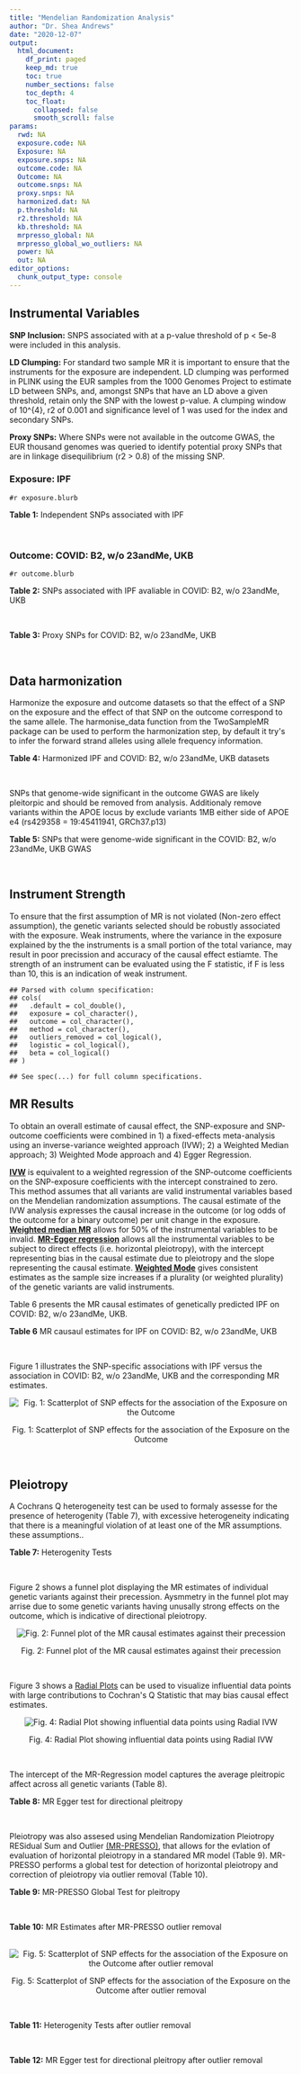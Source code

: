 ```yaml
---
title: "Mendelian Randomization Analysis"
author: "Dr. Shea Andrews"
date: "2020-12-07"
output:
  html_document:
    df_print: paged
    keep_md: true
    toc: true
    number_sections: false
    toc_depth: 4
    toc_float:
      collapsed: false
      smooth_scroll: false
params:
  rwd: NA
  exposure.code: NA
  Exposure: NA
  exposure.snps: NA
  outcome.code: NA
  Outcome: NA
  outcome.snps: NA
  proxy.snps: NA
  harmonized.dat: NA
  p.threshold: NA
  r2.threshold: NA
  kb.threshold: NA
  mrpresso_global: NA
  mrpresso_global_wo_outliers: NA
  power: NA
  out: NA
editor_options:
  chunk_output_type: console
---
```







## Instrumental Variables
**SNP Inclusion:** SNPS associated with at a p-value threshold of p < 5e-8 were included in this analysis.
<br>

**LD Clumping:** For standard two sample MR it is important to ensure that the instruments for the exposure are independent. LD clumping was performed in PLINK using the EUR samples from the 1000 Genomes Project to estimate LD between SNPs, and, amongst SNPs that have an LD above a given threshold, retain only the SNP with the lowest p-value. A clumping window of 10^{4}, r2 of 0.001 and significance level of 1 was used for the index and secondary SNPs.
<br>

**Proxy SNPs:** Where SNPs were not available in the outcome GWAS, the EUR thousand genomes was queried to identify potential proxy SNPs that are in linkage disequilibrium (r2 > 0.8) of the missing SNP.
<br>

### Exposure: IPF
`#r exposure.blurb`
<br>

**Table 1:** Independent SNPs associated with IPF
<div data-pagedtable="false">
  <script data-pagedtable-source type="application/json">
{"columns":[{"label":["SNP"],"name":[1],"type":["chr"],"align":["left"]},{"label":["CHROM"],"name":[2],"type":["dbl"],"align":["right"]},{"label":["POS"],"name":[3],"type":["dbl"],"align":["right"]},{"label":["REF"],"name":[4],"type":["chr"],"align":["left"]},{"label":["ALT"],"name":[5],"type":["chr"],"align":["left"]},{"label":["AF"],"name":[6],"type":["dbl"],"align":["right"]},{"label":["BETA"],"name":[7],"type":["dbl"],"align":["right"]},{"label":["SE"],"name":[8],"type":["dbl"],"align":["right"]},{"label":["Z"],"name":[9],"type":["dbl"],"align":["right"]},{"label":["P"],"name":[10],"type":["dbl"],"align":["right"]},{"label":["N"],"name":[11],"type":["dbl"],"align":["right"]},{"label":["TRAIT"],"name":[12],"type":["chr"],"align":["left"]}],"data":[{"1":"rs78238620","2":"3","3":"44902386","4":"T","5":"A","6":"0.053459","7":"0.4593835","8":"0.07390969","9":"6.215471","10":"5.117086e-10","11":"11259","12":"Idiopathic_Pulmonary_Fibrosis"},{"1":"rs12696304","2":"3","3":"169481271","4":"C","5":"G","6":"0.278854","7":"0.2668156","8":"0.03717319","9":"7.177635","10":"7.092778e-13","11":"11259","12":"Idiopathic_Pulmonary_Fibrosis"},{"1":"rs2013701","2":"4","3":"89885086","4":"G","5":"T","6":"0.487438","7":"-0.2424697","8":"0.03330002","9":"-7.281368","10":"3.304528e-13","11":"11259","12":"Idiopathic_Pulmonary_Fibrosis"},{"1":"rs7725218","2":"5","3":"1282414","4":"G","5":"A","6":"0.323107","7":"-0.3293240","8":"0.03544862","9":"-9.290180","10":"1.540283e-20","11":"11259","12":"Idiopathic_Pulmonary_Fibrosis"},{"1":"rs2076295","2":"6","3":"7563232","4":"T","5":"G","6":"0.468835","7":"0.3799705","8":"0.03322854","9":"11.435066","10":"2.793256e-30","11":"11259","12":"Idiopathic_Pulmonary_Fibrosis"},{"1":"rs12699415","2":"7","3":"1909479","4":"A","5":"G","6":"0.580176","7":"-0.2440172","8":"0.03400225","9":"-7.176502","10":"7.151760e-13","11":"11259","12":"Idiopathic_Pulmonary_Fibrosis"},{"1":"rs2897075","2":"7","3":"99630342","4":"C","5":"T","6":"0.391410","7":"0.2585521","8":"0.03404714","9":"7.593945","10":"3.103096e-14","11":"11259","12":"Idiopathic_Pulmonary_Fibrosis"},{"1":"rs28513081","2":"8","3":"120934126","4":"A","5":"G","6":"0.427310","7":"-0.2034907","8":"0.03346963","9":"-6.079862","10":"1.202864e-09","11":"11259","12":"Idiopathic_Pulmonary_Fibrosis"},{"1":"rs35705950","2":"11","3":"1241221","4":"G","5":"T","6":"0.140904","7":"1.5773608","8":"0.05180105","9":"30.450365","10":"1.184630e-203","11":"11259","12":"Idiopathic_Pulmonary_Fibrosis"},{"1":"rs9577395","2":"13","3":"113534984","4":"C","5":"G","6":"0.207732","7":"-0.2642992","8":"0.04115030","9":"-6.422778","10":"1.338099e-10","11":"11259","12":"Idiopathic_Pulmonary_Fibrosis"},{"1":"rs59424629","2":"15","3":"40720542","4":"G","5":"T","6":"0.538260","7":"0.2678313","8":"0.03320740","9":"8.065411","10":"7.298965e-16","11":"11259","12":"Idiopathic_Pulmonary_Fibrosis"},{"1":"rs62023891","2":"15","3":"86097216","4":"G","5":"A","6":"0.300615","7":"0.2356498","8":"0.03664299","9":"6.430965","10":"1.267962e-10","11":"11259","12":"Idiopathic_Pulmonary_Fibrosis"},{"1":"rs17652520","2":"17","3":"44098967","4":"G","5":"A","6":"0.214766","7":"-0.3286135","8":"0.04066747","9":"-8.080502","10":"6.450078e-16","11":"11259","12":"Idiopathic_Pulmonary_Fibrosis"},{"1":"rs12610495","2":"19","3":"4717672","4":"A","5":"G","6":"0.305555","7":"0.2722340","8":"0.03899250","9":"6.981701","10":"2.916276e-12","11":"11259","12":"Idiopathic_Pulmonary_Fibrosis"},{"1":"rs41308092","2":"20","3":"62324391","4":"G","5":"A","6":"0.019674","7":"0.7503587","8":"0.12196998","9":"6.151995","10":"7.651443e-10","11":"11259","12":"Idiopathic_Pulmonary_Fibrosis"}],"options":{"columns":{"min":{},"max":[10]},"rows":{"min":[10],"max":[10]},"pages":{}}}
  </script>
</div>
<br>

### Outcome: COVID: B2, w/o 23andMe, UKB
`#r outcome.blurb`
<br>

**Table 2:** SNPs associated with IPF avaliable in COVID: B2, w/o 23andMe, UKB
<div data-pagedtable="false">
  <script data-pagedtable-source type="application/json">
{"columns":[{"label":["SNP"],"name":[1],"type":["chr"],"align":["left"]},{"label":["CHROM"],"name":[2],"type":["dbl"],"align":["right"]},{"label":["POS"],"name":[3],"type":["dbl"],"align":["right"]},{"label":["REF"],"name":[4],"type":["chr"],"align":["left"]},{"label":["ALT"],"name":[5],"type":["chr"],"align":["left"]},{"label":["AF"],"name":[6],"type":["dbl"],"align":["right"]},{"label":["BETA"],"name":[7],"type":["dbl"],"align":["right"]},{"label":["SE"],"name":[8],"type":["dbl"],"align":["right"]},{"label":["Z"],"name":[9],"type":["dbl"],"align":["right"]},{"label":["P"],"name":[10],"type":["dbl"],"align":["right"]},{"label":["N"],"name":[11],"type":["dbl"],"align":["right"]},{"label":["TRAIT"],"name":[12],"type":["chr"],"align":["left"]}],"data":[{"1":"rs78238620","2":"3","3":"44902386","4":"T","5":"A","6":"0.05377","7":"0.0822880","8":"0.055953","9":"1.4706629","10":"1.414e-01","11":"543388","12":"COVID:_hospitalized_vs._population__eur_w/o_23andMe__ukbb"},{"1":"rs12696304","2":"3","3":"169481271","4":"C","5":"G","6":"0.25570","7":"0.0277080","8":"0.029041","9":"0.9540994","10":"3.400e-01","11":"543388","12":"COVID:_hospitalized_vs._population__eur_w/o_23andMe__ukbb"},{"1":"rs2013701","2":"4","3":"89885086","4":"G","5":"T","6":"0.53440","7":"-0.0407670","8":"0.025881","9":"-1.5751710","10":"1.152e-01","11":"542775","12":"COVID:_hospitalized_vs._population__eur_w/o_23andMe__ukbb"},{"1":"rs7725218","2":"5","3":"1282414","4":"G","5":"A","6":"0.35400","7":"-0.0287200","8":"0.026710","9":"-1.0752527","10":"2.823e-01","11":"543388","12":"COVID:_hospitalized_vs._population__eur_w/o_23andMe__ukbb"},{"1":"rs2076295","2":"6","3":"7563232","4":"T","5":"G","6":"0.42790","7":"0.0469270","8":"0.035693","9":"1.3147396","10":"1.886e-01","11":"530716","12":"COVID:_hospitalized_vs._population__eur_w/o_23andMe__ukbb"},{"1":"rs12699415","2":"7","3":"1909479","4":"A","5":"G","6":"0.57000","7":"-0.0591860","8":"0.026170","9":"-2.2615972","10":"2.372e-02","11":"543388","12":"COVID:_hospitalized_vs._population__eur_w/o_23andMe__ukbb"},{"1":"rs2897075","2":"7","3":"99630342","4":"C","5":"T","6":"0.38630","7":"0.0807280","8":"0.028344","9":"2.8481513","10":"4.398e-03","11":"540159","12":"COVID:_hospitalized_vs._population__eur_w/o_23andMe__ukbb"},{"1":"rs28513081","2":"8","3":"120934126","4":"A","5":"G","6":"0.47910","7":"-0.0589300","8":"0.032595","9":"-1.8079460","10":"7.061e-02","11":"533332","12":"COVID:_hospitalized_vs._population__eur_w/o_23andMe__ukbb"},{"1":"rs35705950","2":"11","3":"1241221","4":"G","5":"T","6":"0.11280","7":"-0.1978300","8":"0.054693","9":"-3.6170991","10":"2.979e-04","11":"258921","12":"COVID:_hospitalized_vs._population__eur_w/o_23andMe__ukbb"},{"1":"rs9577395","2":"13","3":"113534984","4":"C","5":"G","6":"0.22790","7":"0.1085300","8":"0.031007","9":"3.5001774","10":"4.648e-04","11":"543388","12":"COVID:_hospitalized_vs._population__eur_w/o_23andMe__ukbb"},{"1":"rs59424629","2":"15","3":"40720542","4":"G","5":"T","6":"0.56190","7":"0.0230500","8":"0.025712","9":"0.8964686","10":"3.700e-01","11":"543388","12":"COVID:_hospitalized_vs._population__eur_w/o_23andMe__ukbb"},{"1":"rs62023891","2":"15","3":"86097216","4":"G","5":"A","6":"0.30090","7":"-0.0030223","8":"0.028931","9":"-0.1044658","10":"9.168e-01","11":"543388","12":"COVID:_hospitalized_vs._population__eur_w/o_23andMe__ukbb"},{"1":"rs17652520","2":"17","3":"44098967","4":"G","5":"A","6":"0.14620","7":"-0.0713250","8":"0.038827","9":"-1.8369949","10":"6.621e-02","11":"533332","12":"COVID:_hospitalized_vs._population__eur_w/o_23andMe__ukbb"},{"1":"rs12610495","2":"19","3":"4717672","4":"A","5":"G","6":"0.32150","7":"0.1879600","8":"0.039091","9":"4.8082679","10":"1.523e-06","11":"530716","12":"COVID:_hospitalized_vs._population__eur_w/o_23andMe__ukbb"},{"1":"rs41308092","2":"20","3":"62324391","4":"G","5":"A","6":"0.03291","7":"-0.1110800","8":"0.099368","9":"-1.1178649","10":"2.636e-01","11":"541254","12":"COVID:_hospitalized_vs._population__eur_w/o_23andMe__ukbb"}],"options":{"columns":{"min":{},"max":[10]},"rows":{"min":[10],"max":[10]},"pages":{}}}
  </script>
</div>
<br>

**Table 3:** Proxy SNPs for COVID: B2, w/o 23andMe, UKB
<div data-pagedtable="false">
  <script data-pagedtable-source type="application/json">
{"columns":[{"label":["proxy.outcome"],"name":[1],"type":["lgl"],"align":["right"]},{"label":["target_snp"],"name":[2],"type":["lgl"],"align":["right"]},{"label":["proxy_snp"],"name":[3],"type":["lgl"],"align":["right"]},{"label":["ld.r2"],"name":[4],"type":["lgl"],"align":["right"]},{"label":["Dprime"],"name":[5],"type":["lgl"],"align":["right"]},{"label":["ref.proxy"],"name":[6],"type":["lgl"],"align":["right"]},{"label":["alt.proxy"],"name":[7],"type":["lgl"],"align":["right"]},{"label":["CHROM"],"name":[8],"type":["lgl"],"align":["right"]},{"label":["POS"],"name":[9],"type":["lgl"],"align":["right"]},{"label":["ALT.proxy"],"name":[10],"type":["lgl"],"align":["right"]},{"label":["REF.proxy"],"name":[11],"type":["lgl"],"align":["right"]},{"label":["AF"],"name":[12],"type":["lgl"],"align":["right"]},{"label":["BETA"],"name":[13],"type":["lgl"],"align":["right"]},{"label":["SE"],"name":[14],"type":["lgl"],"align":["right"]},{"label":["P"],"name":[15],"type":["lgl"],"align":["right"]},{"label":["N"],"name":[16],"type":["lgl"],"align":["right"]},{"label":["ref"],"name":[17],"type":["lgl"],"align":["right"]},{"label":["alt"],"name":[18],"type":["lgl"],"align":["right"]},{"label":["ALT"],"name":[19],"type":["lgl"],"align":["right"]},{"label":["REF"],"name":[20],"type":["lgl"],"align":["right"]},{"label":["PHASE"],"name":[21],"type":["lgl"],"align":["right"]}],"data":[{"1":"NA","2":"NA","3":"NA","4":"NA","5":"NA","6":"NA","7":"NA","8":"NA","9":"NA","10":"NA","11":"NA","12":"NA","13":"NA","14":"NA","15":"NA","16":"NA","17":"NA","18":"NA","19":"NA","20":"NA","21":"NA"}],"options":{"columns":{"min":{},"max":[10]},"rows":{"min":[10],"max":[10]},"pages":{}}}
  </script>
</div>
<br>

## Data harmonization
Harmonize the exposure and outcome datasets so that the effect of a SNP on the exposure and the effect of that SNP on the outcome correspond to the same allele. The harmonise_data function from the TwoSampleMR package can be used to perform the harmonization step, by default it try's to infer the forward strand alleles using allele frequency information.
<br>

**Table 4:** Harmonized IPF and COVID: B2, w/o 23andMe, UKB datasets
<div data-pagedtable="false">
  <script data-pagedtable-source type="application/json">
{"columns":[{"label":["SNP"],"name":[1],"type":["chr"],"align":["left"]},{"label":["effect_allele.exposure"],"name":[2],"type":["chr"],"align":["left"]},{"label":["other_allele.exposure"],"name":[3],"type":["chr"],"align":["left"]},{"label":["effect_allele.outcome"],"name":[4],"type":["chr"],"align":["left"]},{"label":["other_allele.outcome"],"name":[5],"type":["chr"],"align":["left"]},{"label":["beta.exposure"],"name":[6],"type":["dbl"],"align":["right"]},{"label":["beta.outcome"],"name":[7],"type":["dbl"],"align":["right"]},{"label":["eaf.exposure"],"name":[8],"type":["dbl"],"align":["right"]},{"label":["eaf.outcome"],"name":[9],"type":["dbl"],"align":["right"]},{"label":["remove"],"name":[10],"type":["lgl"],"align":["right"]},{"label":["palindromic"],"name":[11],"type":["lgl"],"align":["right"]},{"label":["ambiguous"],"name":[12],"type":["lgl"],"align":["right"]},{"label":["id.outcome"],"name":[13],"type":["chr"],"align":["left"]},{"label":["chr.outcome"],"name":[14],"type":["dbl"],"align":["right"]},{"label":["pos.outcome"],"name":[15],"type":["dbl"],"align":["right"]},{"label":["se.outcome"],"name":[16],"type":["dbl"],"align":["right"]},{"label":["z.outcome"],"name":[17],"type":["dbl"],"align":["right"]},{"label":["pval.outcome"],"name":[18],"type":["dbl"],"align":["right"]},{"label":["samplesize.outcome"],"name":[19],"type":["dbl"],"align":["right"]},{"label":["outcome"],"name":[20],"type":["chr"],"align":["left"]},{"label":["mr_keep.outcome"],"name":[21],"type":["lgl"],"align":["right"]},{"label":["pval_origin.outcome"],"name":[22],"type":["chr"],"align":["left"]},{"label":["chr.exposure"],"name":[23],"type":["dbl"],"align":["right"]},{"label":["pos.exposure"],"name":[24],"type":["dbl"],"align":["right"]},{"label":["se.exposure"],"name":[25],"type":["dbl"],"align":["right"]},{"label":["z.exposure"],"name":[26],"type":["dbl"],"align":["right"]},{"label":["pval.exposure"],"name":[27],"type":["dbl"],"align":["right"]},{"label":["samplesize.exposure"],"name":[28],"type":["dbl"],"align":["right"]},{"label":["exposure"],"name":[29],"type":["chr"],"align":["left"]},{"label":["mr_keep.exposure"],"name":[30],"type":["lgl"],"align":["right"]},{"label":["pval_origin.exposure"],"name":[31],"type":["chr"],"align":["left"]},{"label":["id.exposure"],"name":[32],"type":["chr"],"align":["left"]},{"label":["action"],"name":[33],"type":["dbl"],"align":["right"]},{"label":["mr_keep"],"name":[34],"type":["lgl"],"align":["right"]},{"label":["pt"],"name":[35],"type":["dbl"],"align":["right"]},{"label":["pleitropy_keep"],"name":[36],"type":["lgl"],"align":["right"]},{"label":["mrpresso_RSSobs"],"name":[37],"type":["dbl"],"align":["right"]},{"label":["mrpresso_pval"],"name":[38],"type":["chr"],"align":["left"]},{"label":["mrpresso_keep"],"name":[39],"type":["lgl"],"align":["right"]}],"data":[{"1":"rs12610495","2":"G","3":"A","4":"G","5":"A","6":"0.2722340","7":"0.1879600","8":"0.305555","9":"0.32150","10":"FALSE","11":"FALSE","12":"FALSE","13":"WYfLY8","14":"19","15":"4717672","16":"0.039091","17":"4.8082679","18":"1.523e-06","19":"530716","20":"covidhgi2020anaB2v4eurwoukbb","21":"TRUE","22":"reported","23":"19","24":"4717672","25":"0.03899250","26":"6.981701","27":"2.916276e-12","28":"11259","29":"Allen2020ipf","30":"TRUE","31":"reported","32":"VkzRA3","33":"2","34":"TRUE","35":"5e-08","36":"TRUE","37":"3.518818e-02","38":"<0.0015","39":"FALSE"},{"1":"rs12696304","2":"G","3":"C","4":"G","5":"C","6":"0.2668156","7":"0.0277080","8":"0.278854","9":"0.25570","10":"FALSE","11":"TRUE","12":"FALSE","13":"WYfLY8","14":"3","15":"169481271","16":"0.029041","17":"0.9540994","18":"3.400e-01","19":"543388","20":"covidhgi2020anaB2v4eurwoukbb","21":"TRUE","22":"reported","23":"3","24":"169481271","25":"0.03717319","26":"7.177635","27":"7.092778e-13","28":"11259","29":"Allen2020ipf","30":"TRUE","31":"reported","32":"VkzRA3","33":"2","34":"TRUE","35":"5e-08","36":"TRUE","37":"5.681840e-04","38":"1","39":"TRUE"},{"1":"rs12699415","2":"G","3":"A","4":"G","5":"A","6":"-0.2440172","7":"-0.0591860","8":"0.580176","9":"0.57000","10":"FALSE","11":"FALSE","12":"FALSE","13":"WYfLY8","14":"7","15":"1909479","16":"0.026170","17":"-2.2615972","18":"2.372e-02","19":"543388","20":"covidhgi2020anaB2v4eurwoukbb","21":"TRUE","22":"reported","23":"7","24":"1909479","25":"0.03400225","26":"-7.176502","27":"7.151760e-13","28":"11259","29":"Allen2020ipf","30":"TRUE","31":"reported","32":"VkzRA3","33":"2","34":"TRUE","35":"5e-08","36":"TRUE","37":"3.276073e-03","38":"0.501","39":"TRUE"},{"1":"rs17652520","2":"A","3":"G","4":"A","5":"G","6":"-0.3286135","7":"-0.0713250","8":"0.214766","9":"0.14620","10":"FALSE","11":"FALSE","12":"FALSE","13":"WYfLY8","14":"17","15":"44098967","16":"0.038827","17":"-1.8369949","18":"6.621e-02","19":"533332","20":"covidhgi2020anaB2v4eurwoukbb","21":"TRUE","22":"reported","23":"17","24":"44098967","25":"0.04066747","26":"-8.080502","27":"6.450078e-16","28":"11259","29":"Allen2020ipf","30":"TRUE","31":"reported","32":"VkzRA3","33":"2","34":"TRUE","35":"5e-08","36":"TRUE","37":"4.591778e-03","38":"1","39":"TRUE"},{"1":"rs2013701","2":"T","3":"G","4":"T","5":"G","6":"-0.2424697","7":"-0.0407670","8":"0.487438","9":"0.53440","10":"FALSE","11":"FALSE","12":"FALSE","13":"WYfLY8","14":"4","15":"89885086","16":"0.025881","17":"-1.5751710","18":"1.152e-01","19":"542775","20":"covidhgi2020anaB2v4eurwoukbb","21":"TRUE","22":"reported","23":"4","24":"89885086","25":"0.03330002","26":"-7.281368","27":"3.304528e-13","28":"11259","29":"Allen2020ipf","30":"TRUE","31":"reported","32":"VkzRA3","33":"2","34":"TRUE","35":"5e-08","36":"TRUE","37":"1.445079e-03","38":"1","39":"TRUE"},{"1":"rs2076295","2":"G","3":"T","4":"G","5":"T","6":"0.3799705","7":"0.0469270","8":"0.468835","9":"0.42790","10":"FALSE","11":"FALSE","12":"FALSE","13":"WYfLY8","14":"6","15":"7563232","16":"0.035693","17":"1.3147396","18":"1.886e-01","19":"530716","20":"covidhgi2020anaB2v4eurwoukbb","21":"TRUE","22":"reported","23":"6","24":"7563232","25":"0.03322854","26":"11.435066","27":"2.793256e-30","28":"11259","29":"Allen2020ipf","30":"TRUE","31":"reported","32":"VkzRA3","33":"2","34":"TRUE","35":"5e-08","36":"TRUE","37":"1.797593e-03","38":"1","39":"TRUE"},{"1":"rs28513081","2":"G","3":"A","4":"G","5":"A","6":"-0.2034907","7":"-0.0589300","8":"0.427310","9":"0.47910","10":"FALSE","11":"FALSE","12":"FALSE","13":"WYfLY8","14":"8","15":"120934126","16":"0.032595","17":"-1.8079460","18":"7.061e-02","19":"533332","20":"covidhgi2020anaB2v4eurwoukbb","21":"TRUE","22":"reported","23":"8","24":"120934126","25":"0.03346963","26":"-6.079862","27":"1.202864e-09","28":"11259","29":"Allen2020ipf","30":"TRUE","31":"reported","32":"VkzRA3","33":"2","34":"TRUE","35":"5e-08","36":"TRUE","37":"3.171098e-03","38":"1","39":"TRUE"},{"1":"rs2897075","2":"T","3":"C","4":"T","5":"C","6":"0.2585521","7":"0.0807280","8":"0.391410","9":"0.38630","10":"FALSE","11":"FALSE","12":"FALSE","13":"WYfLY8","14":"7","15":"99630342","16":"0.028344","17":"2.8481513","18":"4.398e-03","19":"540159","20":"covidhgi2020anaB2v4eurwoukbb","21":"TRUE","22":"reported","23":"7","24":"99630342","25":"0.03404714","26":"7.593945","27":"3.103096e-14","28":"11259","29":"Allen2020ipf","30":"TRUE","31":"reported","32":"VkzRA3","33":"2","34":"TRUE","35":"5e-08","36":"TRUE","37":"6.294405e-03","38":"0.054","39":"TRUE"},{"1":"rs35705950","2":"T","3":"G","4":"T","5":"G","6":"1.5773608","7":"-0.1978300","8":"0.140904","9":"0.11280","10":"FALSE","11":"FALSE","12":"FALSE","13":"WYfLY8","14":"11","15":"1241221","16":"0.054693","17":"-3.6170991","18":"2.979e-04","19":"258921","20":"covidhgi2020anaB2v4eurwoukbb","21":"TRUE","22":"reported","23":"11","24":"1241221","25":"0.05180105","26":"30.450365","27":"1.000000e-200","28":"11259","29":"Allen2020ipf","30":"TRUE","31":"reported","32":"VkzRA3","33":"2","34":"TRUE","35":"5e-08","36":"TRUE","37":"1.539635e-01","38":"<0.0015","39":"FALSE"},{"1":"rs41308092","2":"A","3":"G","4":"A","5":"G","6":"0.7503587","7":"-0.1110800","8":"0.019674","9":"0.03291","10":"FALSE","11":"FALSE","12":"FALSE","13":"WYfLY8","14":"20","15":"62324391","16":"0.099368","17":"-1.1178649","18":"2.636e-01","19":"541254","20":"covidhgi2020anaB2v4eurwoukbb","21":"TRUE","22":"reported","23":"20","24":"62324391","25":"0.12196998","26":"6.151995","27":"7.651443e-10","28":"11259","29":"Allen2020ipf","30":"TRUE","31":"reported","32":"VkzRA3","33":"2","34":"TRUE","35":"5e-08","36":"TRUE","37":"1.652750e-02","38":"1","39":"TRUE"},{"1":"rs59424629","2":"T","3":"G","4":"T","5":"G","6":"0.2678313","7":"0.0230500","8":"0.538260","9":"0.56190","10":"FALSE","11":"FALSE","12":"FALSE","13":"WYfLY8","14":"15","15":"40720542","16":"0.025712","17":"0.8964686","18":"3.700e-01","19":"543388","20":"covidhgi2020anaB2v4eurwoukbb","21":"TRUE","22":"reported","23":"15","24":"40720542","25":"0.03320740","26":"8.065411","27":"7.298965e-16","28":"11259","29":"Allen2020ipf","30":"TRUE","31":"reported","32":"VkzRA3","33":"2","34":"TRUE","35":"5e-08","36":"TRUE","37":"3.684828e-04","38":"1","39":"TRUE"},{"1":"rs62023891","2":"A","3":"G","4":"A","5":"G","6":"0.2356498","7":"-0.0030223","8":"0.300615","9":"0.30090","10":"FALSE","11":"FALSE","12":"FALSE","13":"WYfLY8","14":"15","15":"86097216","16":"0.028931","17":"-0.1044658","18":"9.168e-01","19":"543388","20":"covidhgi2020anaB2v4eurwoukbb","21":"TRUE","22":"reported","23":"15","24":"86097216","25":"0.03664299","26":"6.430965","27":"1.267962e-10","28":"11259","29":"Allen2020ipf","30":"TRUE","31":"reported","32":"VkzRA3","33":"2","34":"TRUE","35":"5e-08","36":"TRUE","37":"5.774755e-05","38":"1","39":"TRUE"},{"1":"rs7725218","2":"A","3":"G","4":"A","5":"G","6":"-0.3293240","7":"-0.0287200","8":"0.323107","9":"0.35400","10":"FALSE","11":"FALSE","12":"FALSE","13":"WYfLY8","14":"5","15":"1282414","16":"0.026710","17":"-1.0752527","18":"2.823e-01","19":"543388","20":"covidhgi2020anaB2v4eurwoukbb","21":"TRUE","22":"reported","23":"5","24":"1282414","25":"0.03544862","26":"-9.290180","27":"1.540283e-20","28":"11259","29":"Allen2020ipf","30":"TRUE","31":"reported","32":"VkzRA3","33":"2","34":"TRUE","35":"5e-08","36":"TRUE","37":"6.040494e-04","38":"1","39":"TRUE"},{"1":"rs78238620","2":"A","3":"T","4":"A","5":"T","6":"0.4593835","7":"0.0822880","8":"0.053459","9":"0.05377","10":"FALSE","11":"TRUE","12":"FALSE","13":"WYfLY8","14":"3","15":"44902386","16":"0.055953","17":"1.4706629","18":"1.414e-01","19":"543388","20":"covidhgi2020anaB2v4eurwoukbb","21":"TRUE","22":"reported","23":"3","24":"44902386","25":"0.07390969","26":"6.215471","27":"5.117086e-10","28":"11259","29":"Allen2020ipf","30":"TRUE","31":"reported","32":"VkzRA3","33":"2","34":"TRUE","35":"5e-08","36":"TRUE","37":"5.849302e-03","38":"1","39":"TRUE"},{"1":"rs9577395","2":"G","3":"C","4":"G","5":"C","6":"-0.2642992","7":"0.1085300","8":"0.207732","9":"0.22790","10":"FALSE","11":"TRUE","12":"FALSE","13":"WYfLY8","14":"13","15":"113534984","16":"0.031007","17":"3.5001774","18":"4.648e-04","19":"543388","20":"covidhgi2020anaB2v4eurwoukbb","21":"TRUE","22":"reported","23":"13","24":"113534984","25":"0.04115030","26":"-6.422778","27":"1.338099e-10","28":"11259","29":"Allen2020ipf","30":"TRUE","31":"reported","32":"VkzRA3","33":"2","34":"TRUE","35":"5e-08","36":"TRUE","37":"1.385725e-02","38":"0.003","39":"FALSE"}],"options":{"columns":{"min":{},"max":[10]},"rows":{"min":[10],"max":[10]},"pages":{}}}
  </script>
</div>
<br>

SNPs that genome-wide significant in the outcome GWAS are likely pleitorpic and should be removed from analysis. Additionaly remove variants within the APOE locus by exclude variants 1MB either side of APOE e4 (rs429358 = 19:45411941, GRCh37.p13)
<br>


**Table 5:** SNPs that were genome-wide significant in the COVID: B2, w/o 23andMe, UKB GWAS
<div data-pagedtable="false">
  <script data-pagedtable-source type="application/json">
{"columns":[{"label":["SNP"],"name":[1],"type":["chr"],"align":["left"]},{"label":["chr.outcome"],"name":[2],"type":["dbl"],"align":["right"]},{"label":["pos.outcome"],"name":[3],"type":["dbl"],"align":["right"]},{"label":["pval.exposure"],"name":[4],"type":["dbl"],"align":["right"]},{"label":["pval.outcome"],"name":[5],"type":["dbl"],"align":["right"]}],"data":[],"options":{"columns":{"min":{},"max":[10]},"rows":{"min":[10],"max":[10]},"pages":{}}}
  </script>
</div>
<br>


## Instrument Strength
To ensure that the first assumption of MR is not violated (Non-zero effect assumption), the genetic variants selected should be robustly associated with the exposure. Weak instruments, where the variance in the exposure explained by the the instruments is a small portion of the total variance, may result in poor precission and accuracy of the causal effect estiamte. The strength of an instrument can be evaluated using the F statistic, if F is less than 10, this is an indication of weak instrument.


```
## Parsed with column specification:
## cols(
##   .default = col_double(),
##   exposure = col_character(),
##   outcome = col_character(),
##   method = col_character(),
##   outliers_removed = col_logical(),
##   logistic = col_logical(),
##   beta = col_logical()
## )
```

```
## See spec(...) for full column specifications.
```

<div data-pagedtable="false">
  <script data-pagedtable-source type="application/json">
{"columns":[{"label":["outliers_removed"],"name":[1],"type":["lgl"],"align":["right"]},{"label":["pve.exposure"],"name":[2],"type":["dbl"],"align":["right"]},{"label":["F"],"name":[3],"type":["dbl"],"align":["right"]},{"label":["Alpha"],"name":[4],"type":["dbl"],"align":["right"]},{"label":["NCP"],"name":[5],"type":["dbl"],"align":["right"]},{"label":["Power"],"name":[6],"type":["dbl"],"align":["right"]}],"data":[{"1":"FALSE","2":"0.14289659","3":"124.96246","4":"0.05","5":"3.428157","6":"0.4568941"},{"1":"TRUE","2":"0.06314381","3":"63.16473","4":"0.05","5":"56.488846","6":"1.0000000"}],"options":{"columns":{"min":{},"max":[10]},"rows":{"min":[10],"max":[10]},"pages":{}}}
  </script>
</div>

##  MR Results
To obtain an overall estimate of causal effect, the SNP-exposure and SNP-outcome coefficients were combined in 1) a fixed-effects meta-analysis using an inverse-variance weighted approach (IVW); 2) a Weighted Median approach; 3) Weighted Mode approach and 4) Egger Regression.


[**IVW**](https://doi.org/10.1002/gepi.21758) is equivalent to a weighted regression of the SNP-outcome coefficients on the SNP-exposure coefficients with the intercept constrained to zero. This method assumes that all variants are valid instrumental variables based on the Mendelian randomization assumptions. The causal estimate of the IVW analysis expresses the causal increase in the outcome (or log odds of the outcome for a binary outcome) per unit change in the exposure. [**Weighted median MR**](https://doi.org/10.1002/gepi.21965) allows for 50% of the instrumental variables to be invalid. [**MR-Egger regression**](https://doi.org/10.1093/ije/dyw220) allows all the instrumental variables to be subject to direct effects (i.e. horizontal pleiotropy), with the intercept representing bias in the causal estimate due to pleiotropy and the slope representing the causal estimate. [**Weighted Mode**](https://doi.org/10.1093/ije/dyx102) gives consistent estimates as the sample size increases if a plurality (or weighted plurality) of the genetic variants are valid instruments.
<br>



Table 6 presents the MR causal estimates of genetically predicted IPF on COVID: B2, w/o 23andMe, UKB.
<br>

**Table 6** MR causaul estimates for IPF on COVID: B2, w/o 23andMe, UKB
<div data-pagedtable="false">
  <script data-pagedtable-source type="application/json">
{"columns":[{"label":["id.exposure"],"name":[1],"type":["chr"],"align":["left"]},{"label":["id.outcome"],"name":[2],"type":["chr"],"align":["left"]},{"label":["outcome"],"name":[3],"type":["fctr"],"align":["left"]},{"label":["exposure"],"name":[4],"type":["fctr"],"align":["left"]},{"label":["method"],"name":[5],"type":["fctr"],"align":["left"]},{"label":["nsnp"],"name":[6],"type":["int"],"align":["right"]},{"label":["b"],"name":[7],"type":["dbl"],"align":["right"]},{"label":["se"],"name":[8],"type":["dbl"],"align":["right"]},{"label":["pval"],"name":[9],"type":["dbl"],"align":["right"]}],"data":[{"1":"VkzRA3","2":"WYfLY8","3":"covidhgi2020anaB2v4eurwoukbb","4":"Allen2020ipf","5":"Inverse variance weighted (fixed effects)","6":"15","7":"0.01833662","8":"0.02252753","9":"0.41566503"},{"1":"VkzRA3","2":"WYfLY8","3":"covidhgi2020anaB2v4eurwoukbb","4":"Allen2020ipf","5":"Weighted median","6":"15","7":"-0.01827253","8":"0.04703980","9":"0.69768426"},{"1":"VkzRA3","2":"WYfLY8","3":"covidhgi2020anaB2v4eurwoukbb","4":"Allen2020ipf","5":"Weighted mode","6":"15","7":"-0.11443083","8":"0.04095794","9":"0.01435265"},{"1":"VkzRA3","2":"WYfLY8","3":"covidhgi2020anaB2v4eurwoukbb","4":"Allen2020ipf","5":"MR Egger","6":"15","7":"-0.16843898","8":"0.07726522","9":"0.04823432"}],"options":{"columns":{"min":{},"max":[10]},"rows":{"min":[10],"max":[10]},"pages":{}}}
  </script>
</div>
<br>

Figure 1 illustrates the SNP-specific associations with IPF versus the association in COVID: B2, w/o 23andMe, UKB and the corresponding MR estimates.
<br>

<div class="figure" style="text-align: center">
<img src="/sc/arion/projects/LOAD/shea/Projects/MRcovid/results/MRcovideurwoukbb/Allen2020ipf/covidhgi2020anaB2v4eurwoukbb/Allen2020ipf_5e-8_covidhgi2020anaB2v4eurwoukbb_MR_Analaysis_files/figure-html/scatter_plot-1.png" alt="Fig. 1: Scatterplot of SNP effects for the association of the Exposure on the Outcome"  />
<p class="caption">Fig. 1: Scatterplot of SNP effects for the association of the Exposure on the Outcome</p>
</div>
<br>


## Pleiotropy
A Cochrans Q heterogeneity test can be used to formaly assesse for the presence of heterogenity (Table 7), with excessive heterogeneity indicating that there is a meaningful violation of at least one of the MR assumptions.
these assumptions..
<br>

**Table 7:** Heterogenity Tests
<div data-pagedtable="false">
  <script data-pagedtable-source type="application/json">
{"columns":[{"label":["id.exposure"],"name":[1],"type":["chr"],"align":["left"]},{"label":["id.outcome"],"name":[2],"type":["chr"],"align":["left"]},{"label":["outcome"],"name":[3],"type":["fctr"],"align":["left"]},{"label":["exposure"],"name":[4],"type":["fctr"],"align":["left"]},{"label":["method"],"name":[5],"type":["fctr"],"align":["left"]},{"label":["Q"],"name":[6],"type":["dbl"],"align":["right"]},{"label":["Q_df"],"name":[7],"type":["dbl"],"align":["right"]},{"label":["Q_pval"],"name":[8],"type":["dbl"],"align":["right"]}],"data":[{"1":"VkzRA3","2":"WYfLY8","3":"covidhgi2020anaB2v4eurwoukbb","4":"Allen2020ipf","5":"MR Egger","6":"47.34253","7":"13","8":"8.456525e-06"},{"1":"VkzRA3","2":"WYfLY8","3":"covidhgi2020anaB2v4eurwoukbb","4":"Allen2020ipf","5":"Inverse variance weighted","6":"78.16477","7":"14","8":"6.186583e-11"}],"options":{"columns":{"min":{},"max":[10]},"rows":{"min":[10],"max":[10]},"pages":{}}}
  </script>
</div>
<br>

Figure 2 shows a funnel plot displaying the MR estimates of individual genetic variants against their precession. Aysmmetry in the funnel plot may arrise due to some genetic variants having unusally strong effects on the outcome, which is indicative of directional pleiotropy.
<br>

<div class="figure" style="text-align: center">
<img src="/sc/arion/projects/LOAD/shea/Projects/MRcovid/results/MRcovideurwoukbb/Allen2020ipf/covidhgi2020anaB2v4eurwoukbb/Allen2020ipf_5e-8_covidhgi2020anaB2v4eurwoukbb_MR_Analaysis_files/figure-html/funnel_plot-1.png" alt="Fig. 2: Funnel plot of the MR causal estimates against their precession"  />
<p class="caption">Fig. 2: Funnel plot of the MR causal estimates against their precession</p>
</div>
<br>

Figure 3 shows a [Radial Plots](https://github.com/WSpiller/RadialMR) can be used to visualize influential data points with large contributions to Cochran's Q Statistic that may bias causal effect estimates.



<div class="figure" style="text-align: center">
<img src="/sc/arion/projects/LOAD/shea/Projects/MRcovid/results/MRcovideurwoukbb/Allen2020ipf/covidhgi2020anaB2v4eurwoukbb/Allen2020ipf_5e-8_covidhgi2020anaB2v4eurwoukbb_MR_Analaysis_files/figure-html/Radial_Plot-1.png" alt="Fig. 4: Radial Plot showing influential data points using Radial IVW"  />
<p class="caption">Fig. 4: Radial Plot showing influential data points using Radial IVW</p>
</div>
<br>

The intercept of the MR-Regression model captures the average pleitropic affect across all genetic variants (Table 8).
<br>

**Table 8:** MR Egger test for directional pleitropy
<div data-pagedtable="false">
  <script data-pagedtable-source type="application/json">
{"columns":[{"label":["id.exposure"],"name":[1],"type":["chr"],"align":["left"]},{"label":["id.outcome"],"name":[2],"type":["chr"],"align":["left"]},{"label":["outcome"],"name":[3],"type":["fctr"],"align":["left"]},{"label":["exposure"],"name":[4],"type":["fctr"],"align":["left"]},{"label":["egger_intercept"],"name":[5],"type":["dbl"],"align":["right"]},{"label":["se"],"name":[6],"type":["dbl"],"align":["right"]},{"label":["pval"],"name":[7],"type":["dbl"],"align":["right"]}],"data":[{"1":"VkzRA3","2":"WYfLY8","3":"covidhgi2020anaB2v4eurwoukbb","4":"Allen2020ipf","5":"0.08334928","6":"0.02864994","7":"0.01218999"}],"options":{"columns":{"min":{},"max":[10]},"rows":{"min":[10],"max":[10]},"pages":{}}}
  </script>
</div>
<br>

Pleiotropy was also assesed using Mendelian Randomization Pleiotropy RESidual Sum and Outlier [(MR-PRESSO)](https://doi.org/10.1038/s41588-018-0099-7), that allows for the evlation of evaluation of horizontal pleiotropy in a standared MR model (Table 9). MR-PRESSO performs a global test for detection of horizontal pleiotropy and correction of pleiotropy via outlier removal (Table 10).
<br>

**Table 9:** MR-PRESSO Global Test for pleitropy
<div data-pagedtable="false">
  <script data-pagedtable-source type="application/json">
{"columns":[{"label":["id.exposure"],"name":[1],"type":["chr"],"align":["left"]},{"label":["id.outcome"],"name":[2],"type":["chr"],"align":["left"]},{"label":["outcome"],"name":[3],"type":["chr"],"align":["left"]},{"label":["exposure"],"name":[4],"type":["chr"],"align":["left"]},{"label":["pt"],"name":[5],"type":["dbl"],"align":["right"]},{"label":["outliers_removed"],"name":[6],"type":["lgl"],"align":["right"]},{"label":["n_outliers"],"name":[7],"type":["dbl"],"align":["right"]},{"label":["RSSobs"],"name":[8],"type":["dbl"],"align":["right"]},{"label":["pval"],"name":[9],"type":["chr"],"align":["left"]}],"data":[{"1":"VkzRA3","2":"WYfLY8","3":"covidhgi2020anaB2v4eurwoukbb","4":"Allen2020ipf","5":"5e-08","6":"FALSE","7":"3","8":"116.8168","9":"<1e-04"}],"options":{"columns":{"min":{},"max":[10]},"rows":{"min":[10],"max":[10]},"pages":{}}}
  </script>
</div>
<br>


**Table 10:** MR Estimates after MR-PRESSO outlier removal
<div data-pagedtable="false">
  <script data-pagedtable-source type="application/json">
{"columns":[{"label":["id.exposure"],"name":[1],"type":["chr"],"align":["left"]},{"label":["id.outcome"],"name":[2],"type":["chr"],"align":["left"]},{"label":["outcome"],"name":[3],"type":["fctr"],"align":["left"]},{"label":["exposure"],"name":[4],"type":["fctr"],"align":["left"]},{"label":["method"],"name":[5],"type":["fctr"],"align":["left"]},{"label":["nsnp"],"name":[6],"type":["int"],"align":["right"]},{"label":["b"],"name":[7],"type":["dbl"],"align":["right"]},{"label":["se"],"name":[8],"type":["dbl"],"align":["right"]},{"label":["pval"],"name":[9],"type":["dbl"],"align":["right"]}],"data":[{"1":"VkzRA3","2":"WYfLY8","3":"covidhgi2020anaB2v4eurwoukbb","4":"Allen2020ipf","5":"Inverse variance weighted (fixed effects)","6":"12","7":"0.13443813","8":"0.03134862","9":"0.0000179895"},{"1":"VkzRA3","2":"WYfLY8","3":"covidhgi2020anaB2v4eurwoukbb","4":"Allen2020ipf","5":"Weighted median","6":"12","7":"0.11764682","8":"0.04269026","9":"0.0058544652"},{"1":"VkzRA3","2":"WYfLY8","3":"covidhgi2020anaB2v4eurwoukbb","4":"Allen2020ipf","5":"Weighted mode","6":"12","7":"0.11335942","8":"0.05715309","9":"0.0728402880"},{"1":"VkzRA3","2":"WYfLY8","3":"covidhgi2020anaB2v4eurwoukbb","4":"Allen2020ipf","5":"MR Egger","6":"12","7":"-0.08065164","8":"0.13090632","9":"0.5515925961"}],"options":{"columns":{"min":{},"max":[10]},"rows":{"min":[10],"max":[10]},"pages":{}}}
  </script>
</div>
<br>

<div class="figure" style="text-align: center">
<img src="/sc/arion/projects/LOAD/shea/Projects/MRcovid/results/MRcovideurwoukbb/Allen2020ipf/covidhgi2020anaB2v4eurwoukbb/Allen2020ipf_5e-8_covidhgi2020anaB2v4eurwoukbb_MR_Analaysis_files/figure-html/scatter_plot_outlier-1.png" alt="Fig. 5: Scatterplot of SNP effects for the association of the Exposure on the Outcome after outlier removal"  />
<p class="caption">Fig. 5: Scatterplot of SNP effects for the association of the Exposure on the Outcome after outlier removal</p>
</div>
<br>

**Table 11:** Heterogenity Tests after outlier removal
<div data-pagedtable="false">
  <script data-pagedtable-source type="application/json">
{"columns":[{"label":["id.exposure"],"name":[1],"type":["chr"],"align":["left"]},{"label":["id.outcome"],"name":[2],"type":["chr"],"align":["left"]},{"label":["outcome"],"name":[3],"type":["fctr"],"align":["left"]},{"label":["exposure"],"name":[4],"type":["fctr"],"align":["left"]},{"label":["method"],"name":[5],"type":["fctr"],"align":["left"]},{"label":["Q"],"name":[6],"type":["dbl"],"align":["right"]},{"label":["Q_df"],"name":[7],"type":["dbl"],"align":["right"]},{"label":["Q_pval"],"name":[8],"type":["dbl"],"align":["right"]}],"data":[{"1":"VkzRA3","2":"WYfLY8","3":"covidhgi2020anaB2v4eurwoukbb","4":"Allen2020ipf","5":"MR Egger","6":"9.118152","7":"10","8":"0.5209285"},{"1":"VkzRA3","2":"WYfLY8","3":"covidhgi2020anaB2v4eurwoukbb","4":"Allen2020ipf","5":"Inverse variance weighted","6":"11.982111","7":"11","8":"0.3649894"}],"options":{"columns":{"min":{},"max":[10]},"rows":{"min":[10],"max":[10]},"pages":{}}}
  </script>
</div>
<br>

**Table 12:** MR Egger test for directional pleitropy after outlier removal
<div data-pagedtable="false">
  <script data-pagedtable-source type="application/json">
{"columns":[{"label":["id.exposure"],"name":[1],"type":["chr"],"align":["left"]},{"label":["id.outcome"],"name":[2],"type":["chr"],"align":["left"]},{"label":["outcome"],"name":[3],"type":["fctr"],"align":["left"]},{"label":["exposure"],"name":[4],"type":["fctr"],"align":["left"]},{"label":["egger_intercept"],"name":[5],"type":["dbl"],"align":["right"]},{"label":["se"],"name":[6],"type":["dbl"],"align":["right"]},{"label":["pval"],"name":[7],"type":["dbl"],"align":["right"]}],"data":[{"1":"VkzRA3","2":"WYfLY8","3":"covidhgi2020anaB2v4eurwoukbb","4":"Allen2020ipf","5":"0.0637125","6":"0.03764794","7":"0.1214563"}],"options":{"columns":{"min":{},"max":[10]},"rows":{"min":[10],"max":[10]},"pages":{}}}
  </script>
</div>
<br>
